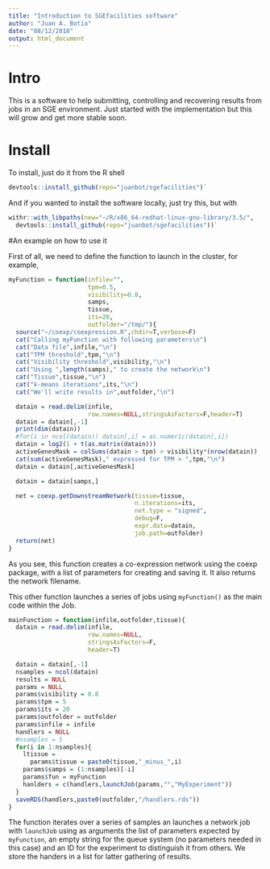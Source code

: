 ```yaml
---
title: "Introduction to SGEfacilities software"
author: "Juan A. Botía"
date: "08/12/2018"
output: html_document
---
```



# Intro

This is a software to help submitting, controlling and recovering results from jobs in an SGE environment. Just started with the implementation but this will grow and get more stable soon.

# Install

To install, just do it from the R shell

```r
devtools::install_github(repo="juanbot/sgefacilities")`
```

And if you wanted to install the software locally, just try this, but with 

```r
withr::with_libpaths(new="~/R/x86_64-redhat-linux-gnu-library/3.5/",
  devtools::install_github(repo="juanbot/sgefacilities"))`
```

#An example on how to use it

First of all, we need to define the function to launch in the cluster, for example, 

```r
myFunction = function(infile="",
                      tpm=0.5,
                      visibility=0.8,
                      samps,
                      tissue,
                      its=20,
                      outfolder="/tmp/"){
  source("~/coexp/coexpression.R",chdir=T,verbose=F)
  cat("Calling myFunction with following parameters\n")
  cat("Data file",infile,"\n")
  cat("TPM threshold",tpm,"\n")
  cat("Visibility threshold",visibility,"\n")
  cat("Using ",length(samps)," to create the network\n")
  cat("Tissue",tissue,"\n")
  cat("k-means iterations",its,"\n")
  cat("We'll write results in",outfolder,"\n")

  datain = read.delim(infile,
                      row.names=NULL,stringsAsFactors=F,header=T)
  datain = datain[,-1]
  print(dim(datain))
  #for(i in ncol(datain)) datain[,i] = as.numeric(datain[,i])
  datain = log2(1 + t(as.matrix(datain)))
  activeGenesMask = colSums(datain > tpm) > visibility*(nrow(datain))
  cat(sum(activeGenesMask)," expressed for TPM > ",tpm,"\n")
  datain = datain[,activeGenesMask]

  datain = datain[samps,]

  net = coexp.getDownstreamNetwork(tissue=tissue,
                                   n.iterations=its,
                                   net.type = "signed",
                                   debug=F,
                                   expr.data=datain,
                                   job.path=outfolder)
  return(net)
}
```

As you see, this function creates a co-expression network using the coexp package, with a list of parameters for creating and saving it. It also returns the network filename.

This other function launches a series of jobs using `myFunction()` as the main code within the Job.

```r
mainFunction = function(infile,outfolder,tissue){
  datain = read.delim(infile,
                      row.names=NULL,
                      stringsAsFactors=F,
                      header=T)

  datain = datain[,-1]
  nsamples = ncol(datain)
  results = NULL
  params = NULL
  params$visibility = 0.8
  params$tpm = 5
  params$its = 20
  params$outfolder = outfolder
  params$infile = infile
  handlers = NULL
  #nsamples = 5
  for(i in 1:nsamples){
    ltissue =
      params$tissue = paste0(tissue,"_minus_",i)
    params$samps = (1:nsamples)[-i]
    params$fun = myFunction
    hanlders = c(handlers,launchJob(params,"","MyExperiment"))
  }
  saveRDS(handlers,paste0(outfolder,"/handlers.rds"))
}
```

The function iterates over a series of samples an launches a network job with `launchJob` using as arguments the list of parameters expected by `myFunction`, an empty string for the queue system (no parameters needed in this case) and an ID for the experiment to distinguish it from others. We store the handers in a list for latter gathering of results.

